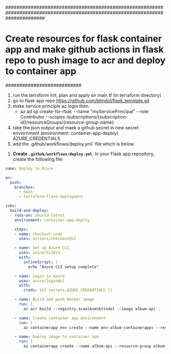 
##############################################################################################################################
# Create resources for flask container app and make github actions in flask repo to push image to acr and deploy to container app
###########################
1) run the terraform init, plan and apply on main tf (in terraform directory)
2) go to flask app repo https://github.com/btindol/flask_template.git
3) make service principle az login then
    - az ad sp create-for-rbac --name "myServicePrincipal" --role Contributor --scopes /subscriptions/{subscription-id}/resourceGroups/{resource-group-name}
4) take the json output and maek a github secret in new secret enviornment (environment: container-app-deploy) AZURE_CREDENTIALS
5) add the .github/workflows/deploy.yml` file which is below.




1. **Create `.github/workflows/deploy.yml`**: In your Flask app repository, create the following file:

```yaml
name: Deploy to Azure

on:
  push:
    branches:
      - main
      - terraform-flask-deployment

jobs:
  build-and-deploy:
    runs-on: ubuntu-latest
    environment: container-app-deploy

    steps:
    - name: Checkout code
      uses: actions/checkout@v2

    - name: Set up Azure CLI
      uses: azure/CLI@v1
      with:
        inlineScript: |
          echo "Azure CLI setup complete"

    - name: Login to Azure
      uses: azure/login@v1
      with:
        creds: ${{ secrets.AZURE_CREDENTIALS }}

    - name: Build and push Docker image
      run: |
        az acr build --registry acaalbumsbtindol --image album-api .

    - name: Create container app environment
      run: |
        az containerapp env create --name env-album-containerapps --resource-group album-containerapps --location canadacentral

    - name: Deploy image to container app
      run: |
        az containerapp create --name album-api --resource-group album-containerapps --environment env-album-containerapps --image "acaalbumsbtindol.azurecr.io/album-api" --target-port 8080 --ingress external --registry-server "acaalbumsbtindol.azurecr.io"

```


